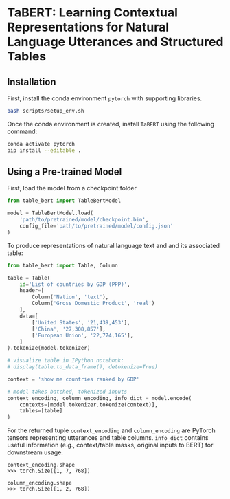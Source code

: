 # TaBERT: Learning Contextual Representations for Natural Language Utterances and Structured Tables

## Installation

First, install the conda environment `pytorch` with supporting libraries.

```bash
bash scripts/setup_env.sh
```

Once the conda environment is created, install `TaBERT` using the following command:

```bash
conda activate pytorch
pip install --editable .
```

## Using a Pre-trained Model

First, load the model from a checkpoint folder

```python
from table_bert import TableBertModel

model = TableBertModel.load(
    'path/to/pretrained/model/checkpoint.bin',
    config_file='path/to/pretrained/model/config.json'
)
```

To produce representations of natural language text and and its associated table:
```python
from table_bert import Table, Column

table = Table(
    id='List of countries by GDP (PPP)',
    header=[
        Column('Nation', 'text'),
        Column('Gross Domestic Product', 'real')
    ],
    data=[
        ['United States', '21,439,453'],
        ['China', '27,308,857'],
        ['European Union', '22,774,165'],
    ]
).tokenize(model.tokenizer)

# visualize table in IPython notebook:
# display(table.to_data_frame(), detokenize=True)

context = 'show me countries ranked by GDP'

# model takes batched, tokenized inputs
context_encoding, column_encoding, info_dict = model.encode(
    contexts=[model.tokenizer.tokenize(context)],
    tables=[table]
)
```

For the returned tuple `context_encoding` and `column_encoding` are PyTorch tensors representing utterances and table columns. `info_dict` contains useful information (e.g., context/table masks, original inputs to BERT) for downstream usage.

```
context_encoding.shape
>>> torch.Size([1, 7, 768])

column_encoding.shape
>>> torch.Size([1, 2, 768])
```